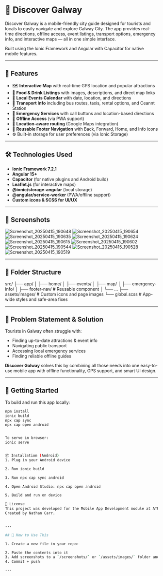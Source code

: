 # 📍 Discover Galway

Discover Galway is a mobile-friendly city guide designed for tourists and locals to easily navigate and explore Galway City. The app provides real-time directions, offline access, event listings, transport options, emergency info, and interactive maps — all in one simple interface.

Built using the Ionic Framework and Angular with Capacitor for native mobile features.

---

## 📱 Features

- 🗺️ **Interactive Map** with real-time GPS location and popular attractions
- 🍔 **Food & Drink Listings** with images, descriptions, and direct map links
- 🎉 **Local Events Calendar** with date, location, and directions
- 🚖 **Transport Info** including bus routes, taxis, rental options, and Ceannt Station
- 🚨 **Emergency Services** with call buttons and location-based directions
- 📡 **Offline Access** (via PWA support)
- 📍 **Location-aware routing** (Google Maps integration)
- 🔘 **Reusable Footer Navigation** with Back, Forward, Home, and Info icons
- ⚙️ Built-in storage for user preferences (via Ionic Storage)

---

## 🛠️ Technologies Used

- **Ionic Framework 7.2.1**
- **Angular 15+**
- **Capacitor** (for native plugins and Android build)
- **Leaflet.js** (for interactive maps)
- **@ionic/storage-angular** (local storage)
- **@angular/service-worker** (PWA/offline support)
- **Custom icons & SCSS for UI/UX**

---

## 📸 Screenshots

![Screenshot_20250415_190648](https://github.com/user-attachments/assets/f86a4398-5ce0-4656-871d-6a652f539c4c)
![Screenshot_20250415_190654](https://github.com/user-attachments/assets/fcc7dc10-7818-4ba7-bf8b-d5fba3b7cee6)
![Screenshot_20250415_190635](https://github.com/user-attachments/assets/47c1e87f-c9d2-4c04-adb3-fa9fe0559d7d)
![Screenshot_20250415_190624](https://github.com/user-attachments/assets/1b67395b-5fa2-4b27-816f-adaff87ad3bd)
![Screenshot_20250415_190615](https://github.com/user-attachments/assets/73ba9f69-a9fc-4854-9114-71b6987a955b)
![Screenshot_20250415_190602](https://github.com/user-attachments/assets/5278997f-56d9-410c-bb6a-87c20e7e4357)
![Screenshot_20250415_190544](https://github.com/user-attachments/assets/6ab7da34-5ba2-48e3-8006-57d1793b3661)
![Screenshot_20250415_190528](https://github.com/user-attachments/assets/0867f01b-f750-4365-adea-f2226d25770a)
![Screenshot_20250415_190519](https://github.com/user-attachments/assets/549a1e93-81da-4de2-813c-2c3fe6343f39)


---

## 📂 Folder Structure

src/ ├── app/ │ ├── home/ │ ├── events/ │ ├── map/ │ ├── emergency-info/ │ ├── footer-nav/ # Reusable component │ └── ... ├── assets/images/ # Custom icons and page images └── global.scss # App-wide styles and safe-area fixes


---

## 🧠 Problem Statement & Solution

Tourists in Galway often struggle with:

- Finding up-to-date attractions & event info
- Navigating public transport
- Accessing local emergency services
- Finding reliable offline guides

**Discover Galway** solves this by combining all those needs into one easy-to-use mobile app with offline functionality, GPS support, and smart UI design.

---

## 🚀 Getting Started

To build and run this app locally:

```bash
npm install
ionic build
npx cap sync
npx cap open android


To serve in browser:
ionic serve


📦 Installation (Android)
1. Plug in your Android device

2. Run ionic build

3. Run npx cap sync android

4. Open Android Studio: npx cap open android

5. Build and run on device

📄 License
This project was developed for the Mobile App Development module at ATU Galway, 2025.
Created by Nathan Carr.


---

## 📝 How to Use This

1. Create a new file in your repo:

2. Paste the contents into it
3. Add screenshots to a `/screenshots/` or `/assets/images/` folder and link them if you want
4. Commit + push

---


